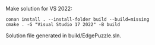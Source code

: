 Make solution for VS 2022:

    conan install . --install-folder build --build=missing
    cmake . -G "Visual Studio 17 2022" -B build

Solution file generated in build/EdgePuzzle.sln.

